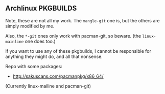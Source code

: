 ## Archlinux PKGBUILDS

Note, these are not all my work. The `mangle-git` one is, but the others are simply modified by me.

Also, the `*-git` ones only work with pacman-git, so beware. (the `linux-mainline` one does too.)

If you want to use any of these pkgbuilds, I cannot be responsible for anything they might do, and all that nonsense. 

Repo with some packages:

* http://sakuscans.com/pacmanpkg/x86_64/

(Currently linux-mailine and pacman-git)
